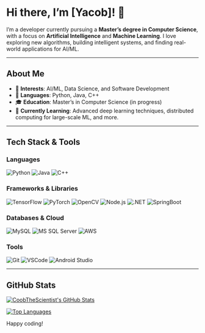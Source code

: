 # Hi there, I’m [Yacob]! 👋

I’m a developer currently pursuing a **Master’s degree in Computer Science**, with a focus on **Artificial Intelligence** and **Machine Learning**. I love exploring new algorithms, building intelligent systems, and finding real-world applications for AI/ML.

---

## About Me
- 🔭 **Interests**: AI/ML, Data Science, and Software Development  
- 💼 **Languages**: Python, Java, C++
- 🎓 **Education**: Master’s in Computer Science (in progress)  
- 🌱 **Currently Learning**: Advanced deep learning techniques, distributed computing for large-scale ML, and more.  

---

## Tech Stack & Tools

### Languages  
![Python](https://img.shields.io/badge/-Python-3776AB?logo=Python&logoColor=white)
![Java](https://img.shields.io/badge/-Java-007396?logo=Java&logoColor=white)
![C++](https://img.shields.io/badge/-C++-00599C?logo=C%2B%2B&logoColor=white)

### Frameworks & Libraries  
![TensorFlow](https://img.shields.io/badge/-TensorFlow-FF6F00?logo=TensorFlow&logoColor=white)
![PyTorch](https://img.shields.io/badge/-PyTorch-EE4C2C?logo=PyTorch&logoColor=white)
![OpenCV](https://img.shields.io/badge/-OpenCV-5C3EE8?logo=OpenCV&logoColor=white)
![Node.js](https://img.shields.io/badge/-Node.js-339933?logo=node.js&logoColor=white)
![.NET](https://img.shields.io/badge/-.NET-512BD4?logo=.net&logoColor=white)
![SpringBoot](https://img.shields.io/badge/-SpringBoot-6DB33F?logo=springboot&logoColor=white)

### Databases & Cloud  
![MySQL](https://img.shields.io/badge/-MySQL-4479A1?logo=MySQL&logoColor=white)
![MS SQL Server](https://img.shields.io/badge/-MS%20SQL%20Server-CC2927?logo=microsoft-sql-server&logoColor=white)
![AWS](https://img.shields.io/badge/-AWS-232F3E?logo=Amazon-AWS&logoColor=white)

### Tools  
![Git](https://img.shields.io/badge/-Git-F05032?logo=git&logoColor=white)
![VSCode](https://img.shields.io/badge/-VS%20Code-007ACC?logo=visual-studio-code&logoColor=white)
![Android Studio](https://img.shields.io/badge/-Android%20Studio-3DDC84?logo=android-studio&logoColor=white)

---

## GitHub Stats
<!-- You can generate your own stats with [GitHub Readme Stats](https://github.com/anuraghazra/github-readme-stats). Replace `YourUserName` with your GitHub username. -->

[![CoobTheScientist's GitHub Stats](https://github-readme-stats.vercel.app/api?username=YourUserName&show_icons=true&count_private=true&hide_border=true)](https://github.com/YourUserName)

[![Top Languages](https://github-readme-stats.vercel.app/api/top-langs/?username=YourUserName&layout=compact&hide_border=true)](https://github.com/YourUserName)

Happy coding!
